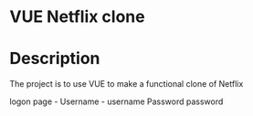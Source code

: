 # VUE Netflix clone

# Description

The project is to use VUE to make a functional clone of Netflix


logon page -
Username - username
Password   password

